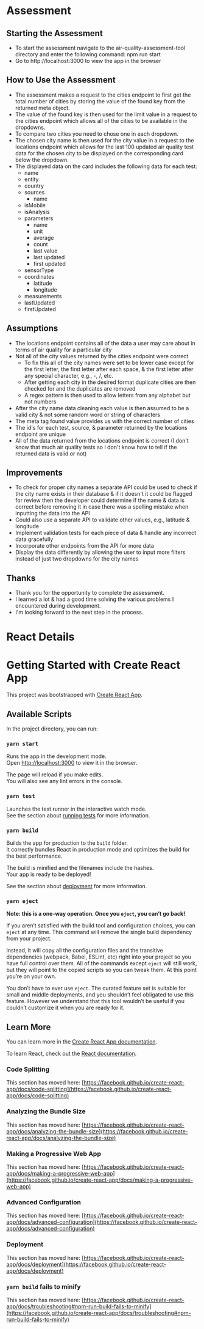 # Assessment

## Starting the Assessment

- To start the assessment navigate to the air-quality-assessment-tool directory and enter the following command: npm run start
- Go to http://localhost:3000 to view the app in the browser

## How to Use the Assessment

- The assessment makes a request to the cities endpoint to first get the total number of cities by storing the value of the found key from the returned meta object.
- The value of the found key is then used for the limit value in a request to the cities endpoint which allows all of the cities to be available in the dropdowns.
- To compare two cities you need to chose one in each dropdown.
- The chosen city name is then used for the city value in a request to the locations endpoint which allows for the last 100 updated air quality test data for the chosen city to be displayed on the corresponding card below the dropdown.
- The displayed data on the card includes the following data for each test:
  - name
  - entity
  - country
  - sources
    - name
  - isMobile
  - isAnalysis
  - parameters
    - name
    - unit
    - average
    - count
    - last value
    - last updated
    - first updated
  - sensorType
  - coordinates
    - latitude
    - longitude
  - measurements
  - lastUpdated
  - firstUpdated

## Assumptions

- The locations endpoint contains all of the data a user may care about in terms of air quality for a particular city
- Not all of the city values returned by the cities endpoint were correct
  - To fix this all of the city names were set to be lower case except for the first letter, the first letter after each space, & the first letter after any special character, e.g., -, /, etc.
  - After getting each city in the desired format duplicate cities are then checked for and the duplicates are removed
  - A regex pattern is then used to allow letters from any alphabet but not numbers
- After the city name data cleaning each value is then assumed to be a valid city & not some random word or string of characters
- The meta tag found value provides us with the correct number of cities
- The id's for each test, source, & parameter returned by the locations endpoint are unique
- All of the data returned from the locations endpoint is correct (I don't know that much air quality tests so I don't know how to tell if the returned data is valid or not)

## Improvements

- To check for proper city names a separate API could be used to check if the city name exists in their database & if it doesn't it could be flagged for review then the developer could determine if the name & data is correct before removing it in case there was a spelling mistake when inputting the data into the API
- Could also use a separate API to validate other values, e.g., latitude & longitude
- Implement validation tests for each piece of data & handle any incorrect data gracefully
- Incorporate other endpoints from the API for more data
- Display the data differently by allowing the user to input more filters instead of just two dropdowns for the city names

## Thanks

- Thank you for the opportunity to complete the assessment.
- I learned a lot & had a good time solving the various problems I encountered during development.
- I'm looking forward to the next step in the process.

# React Details

# Getting Started with Create React App

This project was bootstrapped with [Create React App](https://github.com/facebook/create-react-app).

## Available Scripts

In the project directory, you can run:

### `yarn start`

Runs the app in the development mode.\
Open [http://localhost:3000](http://localhost:3000) to view it in the browser.

The page will reload if you make edits.\
You will also see any lint errors in the console.

### `yarn test`

Launches the test runner in the interactive watch mode.\
See the section about [running tests](https://facebook.github.io/create-react-app/docs/running-tests) for more information.

### `yarn build`

Builds the app for production to the `build` folder.\
It correctly bundles React in production mode and optimizes the build for the best performance.

The build is minified and the filenames include the hashes.\
Your app is ready to be deployed!

See the section about [deployment](https://facebook.github.io/create-react-app/docs/deployment) for more information.

### `yarn eject`

**Note: this is a one-way operation. Once you `eject`, you can’t go back!**

If you aren’t satisfied with the build tool and configuration choices, you can `eject` at any time. This command will remove the single build dependency from your project.

Instead, it will copy all the configuration files and the transitive dependencies (webpack, Babel, ESLint, etc) right into your project so you have full control over them. All of the commands except `eject` will still work, but they will point to the copied scripts so you can tweak them. At this point you’re on your own.

You don’t have to ever use `eject`. The curated feature set is suitable for small and middle deployments, and you shouldn’t feel obligated to use this feature. However we understand that this tool wouldn’t be useful if you couldn’t customize it when you are ready for it.

## Learn More

You can learn more in the [Create React App documentation](https://facebook.github.io/create-react-app/docs/getting-started).

To learn React, check out the [React documentation](https://reactjs.org/).

### Code Splitting

This section has moved here: [https://facebook.github.io/create-react-app/docs/code-splitting](https://facebook.github.io/create-react-app/docs/code-splitting)

### Analyzing the Bundle Size

This section has moved here: [https://facebook.github.io/create-react-app/docs/analyzing-the-bundle-size](https://facebook.github.io/create-react-app/docs/analyzing-the-bundle-size)

### Making a Progressive Web App

This section has moved here: [https://facebook.github.io/create-react-app/docs/making-a-progressive-web-app](https://facebook.github.io/create-react-app/docs/making-a-progressive-web-app)

### Advanced Configuration

This section has moved here: [https://facebook.github.io/create-react-app/docs/advanced-configuration](https://facebook.github.io/create-react-app/docs/advanced-configuration)

### Deployment

This section has moved here: [https://facebook.github.io/create-react-app/docs/deployment](https://facebook.github.io/create-react-app/docs/deployment)

### `yarn build` fails to minify

This section has moved here: [https://facebook.github.io/create-react-app/docs/troubleshooting#npm-run-build-fails-to-minify](https://facebook.github.io/create-react-app/docs/troubleshooting#npm-run-build-fails-to-minify)
